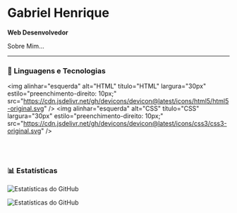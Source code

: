 # Gabriel Henrique

**Web Desenvolvedor**

Sobre Mim...

---

### 🤖 Linguagens e Tecnologias

<img 
 alinhar="esquerda" 
 alt="HTML"
 título="HTML" 
 largura="30px" 
 estilo="preenchimento-direito: 10px;" 
 src="https://cdn.jsdelivr.net/gh/devicons/devicon@latest/icons/html5/html5-original.svg" 
/>
<img 
 alinhar="esquerda" 
 alt="CSS" 
 título="CSS"
 largura="30px" 
 estilo="preenchimento-direito: 10px;" 
 src="https://cdn.jsdelivr.net/gh/devicons/devicon@latest/icons/css3/css3-original.svg" 
/>

<br/>
<br/>

### 📊 Estatísticas

<p>
  <img 
    alinhar="esquerda" 
    alt="Estatísticas do GitHub" 
    alta="200" 
    estilo="preenchimento-direito: 10px;" 
    src= "https://github-readme-stats.vercel.app/api?username=gabrieelhenrique&mostrar_icons=true&tema=dark&incluir_all_commits=true&localidade=pt-br"
    />

  <img
    alinhar="esquerda" 
    alt="Estatísticas do GitHub" 
    alta="200" 
    estilo="preenchimento-direito: 10px;" 
    src= "https://github-readme-stats.vercel.app/api/top-langs/?username=gabrieelhenrique&tema=dark&layout=compacto&custom_title=Tecnologias&langs_count=9"
  />
</p>
